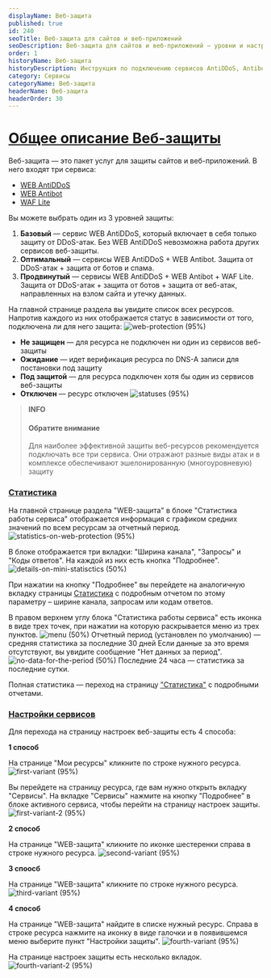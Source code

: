 ```yaml
---
displayName: Веб-защита
published: true
id: 240
seoTitle: Веб-защита для сайтов и веб-приложений
seoDescription: Веб-защита для сайтов и веб-приложений — уровни и настройки. Подробная информация о статусах защиты и настройках сервисов WEB AntiDDoS, WEB Antibot и WAF Lite для эффективной защиты от DDoS-атак, ботов и веб-атак
order: 1
historyName: Веб-защита
historyDescription: Инструкция по подключению сервисов AntiDDoS, Antibot и WAF Lite
category: Сервисы
categoryName: Веб-защита
headerName: Веб-защита
headerOrder: 30
---
```


# [Общее описание Веб-защиты](web-protection)

Веб-защита — это пакет услуг для защиты сайтов и веб-приложений. В него входят три сервиса:  
- [WEB AntiDDoS]([217])
- [WEB Antibot]([216])
- [WAF Lite]([234])  

Вы можете выбрать один из 3 уровней защиты:  
 1. **Базовый** — сервис WEB AntiDDoS, который включает в себя только защиту от DDoS-атак. Без WEB AntiDDoS невозможна работа других сервисов веб-защиты.
 2. **Оптимальный** — сервисы WEB AntiDDoS + WEB Antibot. Защита от DDoS-атак + защита от ботов и спама.
 3. **Продвинутый** — сервисы WEB AntiDDoS + WEB Antibot + WAF Lite. Защита от DDoS-атак + защита от ботов + защита от веб-атак, направленных на взлом сайта и утечку данных.
 
На главной странице раздела вы увидите список всех ресурсов. Напротив каждого из них отображается статус в зависимости от того, подключена ли для него защита:
![web-protection (95%)](https://img.solarspace.pro/docs/field-wp.jpg "веб-защита")

- **Не защищен** — для ресурса не подключен ни один из сервисов веб-защиты
- **Ожидание** — идет верификация ресурса по DNS-A записи для постановки под защиту
- **Под защитой** — для ресурса подключен хотя бы один из сервисов веб-защиты
- **Отключен** — ресурс отключен
![statuses (95%)](https://img.solarspace.pro/docs/statuses-wp.jpg "статусы")

> **INFO**
> #### Обратите внимание 
> Для наиболее эффективной защиты веб-ресурсов рекомендуется подключать все три сервиса. Они отражают разные виды атак и в комплексе обеспечивают эшелонированную (многоуровневую) защиту

### [Статистика](statistics-in-the-web-protection)

На главной странице раздела  "WEB-защита" в блоке "Статистика работы сервиса" отображается информация с графиком средних значений по всем ресурсам за отчетный период.
![statistics-on-web-protection (95%)](https://img.solarspace.pro/docs/statistics-on-web-protection.jpg "статистика на странице веб-защита")

В блоке отображается три вкладки: "Ширина канала", "Запросы" и "Коды ответов". На каждой из них есть кнопка "Подробнее".
![details-on-mini-statisctics (50%)](https://img.solarspace.pro/docs/deatils-in-mini-statistics-wp.jpg "вкладки статистика")

При нажатии на кнопку "Подробнее" вы перейдете на аналогичную вкладку страницы [Статистика]([235]) с подробным отчетом по этому параметру – ширине канала, запросам или кодам ответов.

В правом верхнем углу блока "Статистика работы сервиса" есть иконка в виде трех точек, при нажатии на которую раскрывается меню из трех пунктов.
![menu (50%)](https://img.solarspace.pro/docs/three-dots-in-mini-statistics-wp.jpg "меню")
Отчетный период (установлен по умолчанию) — средняя статистика за последние 30 дней
Если данные за это время отсутствуют, вы увидите сообщение "Нет данных за период".
![no-data-for-the-period (50%)](https://img.solarspace.pro/docs/no-data-for-the-period.jpg "нет данных за период")
Последние 24 часа — статистика за последние сутки.

Полная статистика — переход на страницу ["Статистика"]([235]) с подробными отчетами. </br>

### [Настройки сервисов](settings-in-the-web-protection)

Для перехода на страницу настроек веб-защиты есть 4 способа:

**1 способ**

На странице "Мои ресурсы" кликните по строке нужного ресурса.
![first-variant (95%)](https://img.solarspace.pro/docs/1-var.jpg "первый способ")

Вы перейдете на страницу ресурса, где вам нужно открыть вкладку "Сервисы". На вкладке "Сервисы" нажмите на кнопку "Подробнее" в блоке активного сервиса, чтобы перейти на страницу настроек защиты.
![first-variant-2 (95%)](https://img.solarspace.pro/docs/1.1-var.jpg "первый способ 2")

**2 способ**

На странице "WEB-защита" кликните по иконке шестеренки справа в строке нужного ресурса.
![second-variant (95%)](https://img.solarspace.pro/docs/2-var.jpg "второй способ")

**3 споосб**

На странице "WEB-защита" кликните по строке нужного ресурса.
![third-variant (95%)](https://img.solarspace.pro/docs/3-var.jpg "третий споосб")

**4 способ**

На странице "WEB-защита" найдите в списке нужный ресурс. Справа в строке ресурса нажмите на иконку в виде галочки и в появившемся меню выберите пункт "Настройки защиты".
![fourth-variant (95%)](https://img.solarspace.pro/docs/4-var.jpg "четвертый вариант")

На странице настроек защиты есть несколько вкладок.
![fourth-variant-2 (95%)](https://img.solarspace.pro/docs/4.1-var.jpg "четвертый вариант 2")